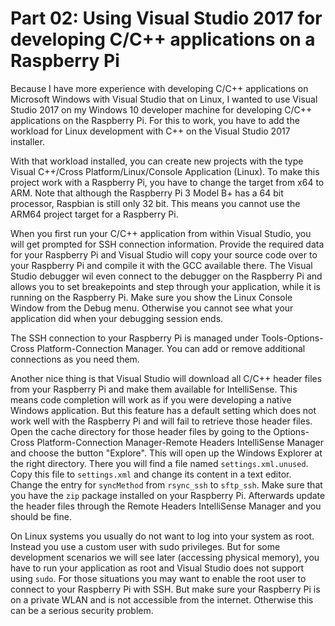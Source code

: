 Part 02: Using Visual Studio 2017 for developing C/C++ applications on a Raspberry Pi
=====================================================================================
Because I have more experience with developing C/C++ applications on Microsoft Windows with Visual Studio that on Linux,
I wanted to use Visual Studio 2017 on my Windows 10 developer machine for developing C/C++ applications on the Raspberry Pi.
For this to work, you have to add the workload for Linux development with C++ on the Visual Studio 2017 installer.

With that workload installed, you can create new projects with the type Visual C++/Cross Platform/Linux/Console Application (Linux).
To make this project work with a Raspberry Pi, you have to change the target from x64 to ARM. Note that although the Raspberry Pi 3
Model B+ has a 64 bit processor, Raspbian is still only 32 bit. This means you cannot use the ARM64 project target for a Raspberry Pi.

When you first run your C/C++ application from within Visual Studio, you will get prompted for SSH connection information. Provide
the required data for your Raspberry Pi and Visual Studio will copy your source code over to your Raspberry Pi and compile it with
the GCC available there. The Visual Studio debugger wil even connect to the debugger on the Raspberry Pi and allows you to set
breakepoints and step through your application, while it is running on the Raspberry Pi. Make sure you show the Linux Console Window
from the Debug menu. Otherwise you cannot see what your application did when your debugging session ends.

The SSH connection to your Raspberry Pi is managed under Tools-Options-Cross Platform-Connection Manager. You can add or remove
additional connections as you need them.

Another nice thing is that Visual Studio will download all C/C++ header files from your Raspberry Pi and make them available for
IntelliSense. This means code completion will work as if you were developing a native Windows application. But this feature has a
default setting which does not work well with the Raspberry Pi and will fail to retrieve those header files. Open the cache directory
for those header files by going to the Options-Cross Platform-Connection Manager-Remote Headers IntelliSense Manager and choose the
button "Explore". This will open up the Windows Explorer at the right directory. There you will find a file named `settings.xml.unused`.
Copy this file to `settings.xml` and change its content in a text editor. Change the entry for `syncMethod` from `rsync_ssh` to `sftp_ssh`.
Make sure that you have the `zip` package installed on your Raspberry Pi. Afterwards update the header files through the Remote Headers
IntelliSense Manager and you should be fine.

On Linux systems you usually do not want to log into your system as root. Instead you use a custom user with sudo privileges. But for some
development scenarios we will see later (accessing physical memory), you have to run your application as root and Visual Studio does not
support using `sudo`. For those situations you may want to enable the root user to connect to your Raspberry Pi with SSH. But make sure
your Raspberry Pi is on a private WLAN and is not accessible from the internet. Otherwise this can be a serious security problem.

